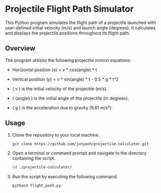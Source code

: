 # Projectile Flight Path Simulator

This Python program simulates the flight path of a projectile launched with user-defined initial velocity (m/s) and launch angle (degrees). It calculates and displays the projectile positions throughout its flight path.

## Overview

The program utilizes the following projectile motion equations:

- Horizontal position (x) = v * cos(angle) * t
- Vertical position (y) = v * sin(angle) * t - 0.5 * g * t^2

- \( v \) is the initial velocity of the projectile (m/s).
- \( {angle} \) is the initial angle of the projectile (in degrees).
- \( g \) is the acceleration due to gravity (9.81 m/s²).

## Usage

1. Clone the repository to your local machine.
    ```bash
    git clone https://github.com/jonyach/projectile-calculator.git

2. Open a terminal or command prompt and navigate to the directory containing the script.
    ```bash
    cd ./projectile-calculator/

3. Run the script by executing the following command:
   ```bash
   python3 flight_path.py
